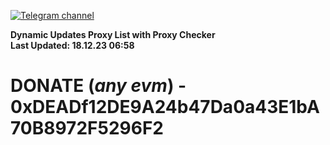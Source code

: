 [![Telegram channel](https://img.shields.io/endpoint?url=https://runkit.io/damiankrawczyk/telegram-badge/branches/master?url=https://t.me/n4z4v0d)](https://t.me/n4z4v0d) 

**Dynamic Updates Proxy List with Proxy Checker**  
**Last Updated: 18.12.23 06:58**

# DONATE (_any evm_) - 0xDEADf12DE9A24b47Da0a43E1bA70B8972F5296F2

